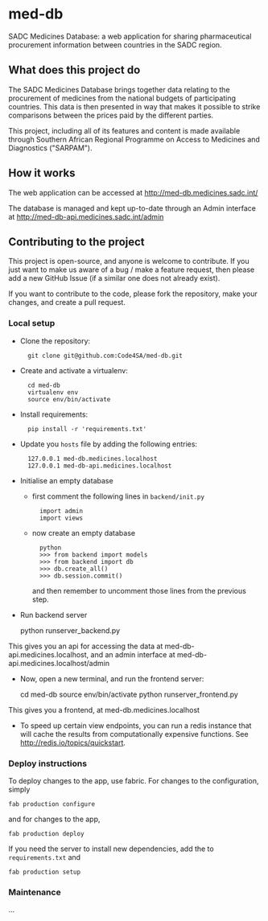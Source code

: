 med-db
================

SADC Medicines Database: a web application for sharing pharmaceutical procurement information between
countries in the SADC region.


## What does this project do

The SADC Medicines Database brings together data relating to the procurement of medicines from the national
budgets of participating countries. This data is then presented in way that makes it possible to strike
comparisons between the prices paid by the different parties.

This project, including all of its features and content is made available through Southern African Regional
Programme on Access to Medicines and Diagnostics ("SARPAM").


## How it works

The web application can be accessed at http://med-db.medicines.sadc.int/

The database is managed and kept up-to-date through an Admin interface at http://med-db-api.medicines.sadc.int/admin

## Contributing to the project

This project is open-source, and anyone is welcome to contribute. If you just want to make us aware of a bug / make
a feature request, then please add a new GitHub Issue (if a similar one does not already exist).

If you want to contribute to the code, please fork the repository, make your changes, and create a pull request.

### Local setup

* Clone the repository:

        git clone git@github.com:Code4SA/med-db.git

* Create and activate a virtualenv:

        cd med-db
        virtualenv env
        source env/bin/activate

* Install requirements:

        pip install -r 'requirements.txt'

* Update you `hosts` file by adding the following entries:

        127.0.0.1 med-db.medicines.localhost
        127.0.0.1 med-db-api.medicines.localhost

* Initialise an empty database

    * first comment the following lines in `backend/init.py`

            import admin
            import views

    * now create an empty database

            python
            >>> from backend import models
            >>> from backend import db
            >>> db.create_all()
            >>> db.session.commit()

        and then remember to uncomment those lines from the previous step.

* Run backend server

    python runserver_backend.py

This gives you an api for accessing the data at med-db-api.medicines.localhost, and an admin interface
at med-db-api.medicines.localhost/admin

* Now, open a new terminal, and run the frontend server:

    cd med-db
    source env/bin/activate
    python runserver_frontend.py

This gives you a frontend, at med-db.medicines.localhost

* To speed up certain view endpoints, you can run a redis instance that will cache the results from computationally
expensive functions. See http://redis.io/topics/quickstart.


### Deploy instructions

To deploy changes to the app, use fabric. For changes to the configuration, simply

    fab production configure

and for changes to the app,

    fab production deploy

If you need the server to install new dependencies, add the to `requirements.txt` and

    fab production setup


### Maintenance

...

